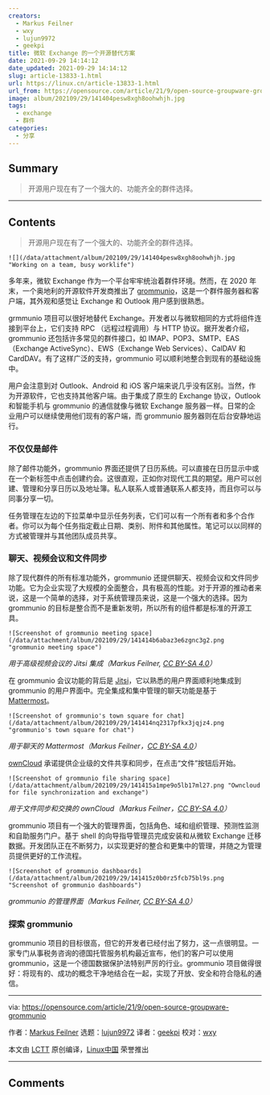 ```yaml
---
creators:
  - Markus Feilner
  - wxy
  - lujun9972
  - geekpi
title: 微软 Exchange 的一个开源替代方案
date: 2021-09-29 14:14:12
date_updated: 2021-09-29 14:14:12
slug: article-13833-1.html
url: https://linux.cn/article-13833-1.html
url_from: https://opensource.com/article/21/9/open-source-groupware-grommunio
image: album/202109/29/141404pesw8xgh8oohwhjh.jpg
tags:
  - exchange
  - 群件
categories:
  - 分享
---
```


## Summary

> 开源用户现在有了一个强大的、功能齐全的群件选择。

***

<!-- more -->

## Contents

> 
> 开源用户现在有了一个强大的、功能齐全的群件选择。
> 
> 
> 

`![](/data/attachment/album/202109/29/141404pesw8xgh8oohwhjh.jpg "Working on a team, busy worklife")`

多年来，微软 Exchange 作为一个平台牢牢统治着群件环境。然而，在 2020 年末，一个奥地利的开源软件开发商推出了 [grommunio](https://grommunio.com/en/)，这是一个群件服务器和客户端，其外观和感觉让 Exchange 和 Outlook 用户感到很熟悉。

grmmunio 项目可以很好地替代 Exchange。开发者以与微软相同的方式将组件连接到平台上，它们支持 RPC （远程过程调用）与 HTTP 协议。据开发者介绍，grommunio 还包括许多常见的群件接口，如 IMAP、POP3、SMTP、EAS（Exchange ActiveSync）、EWS（Exchange Web Services）、CalDAV 和 CardDAV。有了这样广泛的支持，grommunio 可以顺利地整合到现有的基础设施中。

用户会注意到对 Outlook、Android 和 iOS 客户端来说几乎没有区别。当然，作为开源软件，它也支持其他客户端。由于集成了原生的 Exchange 协议，Outlook 和智能手机与 grommunio 的通信就像与微软 Exchange 服务器一样。日常的企业用户可以继续使用他们现有的客户端，而 grommunio 服务器则在后台安静地运行。

### 不仅仅是邮件

除了邮件功能外，grommunio 界面还提供了日历系统。可以直接在日历显示中或在一个新标签中点击创建约会。这很直观，正如你对现代工具的期望。用户可以创建、管理和分享日历以及地址簿。私人联系人或普通联系人都支持，而且你可以与同事分享一切。

任务管理在左边的下拉菜单中显示任务列表，它们可以有一个所有者和多个合作者。你可以为每个任务指定截止日期、类别、附件和其他属性。笔记可以以同样的方式被管理并与其他团队成员共享。

### 聊天、视频会议和文件同步

除了现代群件的所有标准功能外，grommunio 还提供聊天、视频会议和文件同步功能。它为企业实现了大规模的全面整合，具有极高的性能。对于开源的推动者来说，这是一个简单的选择，对于系统管理员来说，这是一个强大的选择。因为 grommunio 的目标是整合而不是重新发明，所以所有的组件都是标准的开源工具。

`![Screenshot of grommunio meeting space](/data/attachment/album/202109/29/141414b6abaz3e6zgnc3g2.png "grommunio meeting space")`

*用于高级视频会议的 Jitsi 集成（Markus Feilner, [CC BY-SA 4.0](https://creativecommons.org/licenses/by-sa/4.0/)）*

在 grommunio 会议功能的背后是 [Jitsi](https://opensource.com/article/20/5/open-source-video-conferencing)，它以熟悉的用户界面顺利地集成到 grommunio 的用户界面中。完全集成和集中管理的聊天功能是基于 [Mattermost](https://opensource.com/education/16/3/mattermost-open-source-chat)。

`![Screenshot of grommunio's town square for chat](/data/attachment/album/202109/29/141414nq2317pfkx3jqjz4.png "grommunio's town square for chat")`

*用于聊天的 Mattermost（Markus Feilner，[CC BY-SA 4.0](https://creativecommons.org/licenses/by-sa/4.0/)）*

[ownCloud](https://owncloud.com/) 承诺提供企业级的文件共享和同步，在点击“文件”按钮后开始。

`![Screenshot of grommunio file sharing space](/data/attachment/album/202109/29/141415a1mpe9o5lb17ml27.png "Owncloud for file synchronization and exchange")`

*用于文件同步和交换的 ownCloud（Markus Feilner，[CC BY-SA 4.0](https://creativecommons.org/licenses/by-sa/4.0/)）*

grommunio 项目有一个强大的管理界面，包括角色、域和组织管理、预测性监测和自助服务门户。基于 shell 的向导指导管理员完成安装和从微软 Exchange 迁移数据。开发团队正在不断努力，以实现更好的整合和更集中的管理，并随之为管理员提供更好的工作流程。

`![Screenshot of grommunio dashboards](/data/attachment/album/202109/29/141415z0b0rz5fcb75bl9s.png "Screenshot of grommunio dashboards")`

*grommunio 的管理界面（Markus Feilner, [CC BY-SA 4.0](https://creativecommons.org/licenses/by-sa/4.0/)）*

### 探索 grommunio

grommunio 项目的目标很高，但它的开发者已经付出了努力，这一点很明显。一家专门从事税务咨询的德国托管服务机构最近宣布，他们的客户可以使用 grommunio，这是一个德国数据保护法特别严厉的行业。grommunio 项目做得很好：将现有的、成功的概念干净地结合在一起，实现了开放、安全和符合隐私的通信。

---

via: <https://opensource.com/article/21/9/open-source-groupware-grommunio>

作者：[Markus Feilner](https://opensource.com/users/mfeilner) 选题：[lujun9972](https://github.com/lujun9972) 译者：[geekpi](https://github.com/geekpi) 校对：[wxy](https://github.com/wxy)

本文由 [LCTT](https://github.com/LCTT/TranslateProject) 原创编译，[Linux中国](https://linux.cn/) 荣誉推出

***

## Comments
